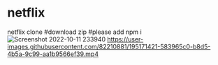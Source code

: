 # netflix
netflix clone
#download zip 
#please add npm i 
![Screenshot 2022-10-11 233940](https://user-images.githubusercontent.com/82210881/195171029-017efd41-9a4f-485c-9325-5c4d88b7b24e.png)
https://user-images.githubusercontent.com/82210881/195171421-583965c0-b8d5-4b5a-9c99-aa1b9566ef39.mp4


